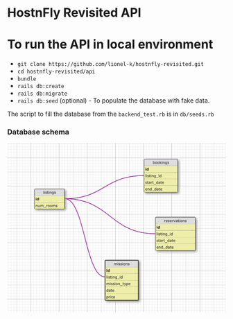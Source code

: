 # HostnFly Revisited API

# To run the API in local environment

- `git clone https://github.com/lionel-k/hostnfly-revisited.git`
- `cd hostnfly-revisited/api`
- `bundle`
- `rails db:create`
- `rails db:migrate`
- `rails db:seed` (optional) - To populate the database with fake data.

The script to fill the database from the `backend_test.rb` is in `db/seeds.rb`


### Database schema

![alt text](https://raw.githubusercontent.com/lionel-k/hostnfly-revisited/master/api/public/database-schema.png)
